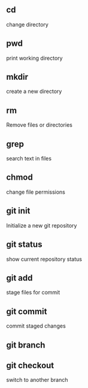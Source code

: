 ## cd
change directory

## pwd
print working directory

## mkdir
create a new directory

## rm
Remove files or directories

## grep
search text in files

## chmod
change file permissions

## git init
Initialize a new git repository

## git status
show current repository status

## git add
stage files for commit

## git commit
commit staged changes

## git branch

## git checkout
switch to another branch


